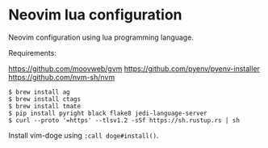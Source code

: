 # Neovim lua configuration

Neovim configuration using lua programming language.

Requirements:

https://github.com/moovweb/gvm
https://github.com/pyenv/pyenv-installer
https://github.com/nvm-sh/nvm

```
$ brew install ag
$ brew install ctags
$ brew install tmate
$ pip install pyright black flake8 jedi-language-server
$ curl --proto '=https' --tlsv1.2 -sSf https://sh.rustup.rs | sh
```

Install vim-doge using `:call doge#install()`.
